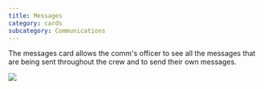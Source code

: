 ```yaml
---
title: Messages
category: cards
subcategory: Communications
---
```

The messages card allows the comm's officer to see all the messages that are being sent throughout the crew and to send their own messages.



![](/img/screen-shot-2019-03-16-at-1.18.01-pm.png)
